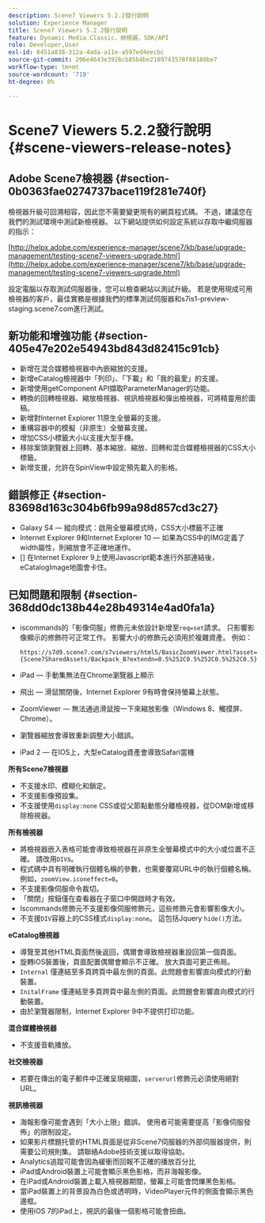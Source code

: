 ```yaml
---
description: Scene7 Viewers 5.2.2發行說明
solution: Experience Manager
title: Scene7 Viewers 5.2.2發行說明
feature: Dynamic Media Classic，檢視器，SDK/API
role: Developer,User
exl-id: 6451a838-312a-4ada-a11e-a597ed4eecbc
source-git-commit: 206e4643e3926cb85b4be2189743578f88180be7
workflow-type: tm+mt
source-wordcount: '719'
ht-degree: 0%

---
```


# Scene7 Viewers 5.2.2發行說明{#scene-viewers-release-notes}

## Adobe Scene7檢視器 {#section-0b0363fae0274737bace119f281e740f}

檢視器升級可回溯相容，因此您不需要變更現有的網頁程式碼。 不過，建議您在我們的測試環境中測試新檢視器。 以下網站提供如何設定系統以存取中繼伺服器的指示：

[http://helpx.adobe.com/experience-manager/scene7/kb/base/upgrade-management/testing-scene7-viewers-upgrade.html](http://helpx.adobe.com/experience-manager/scene7/kb/base/upgrade-management/testing-scene7-viewers-upgrade.html)

設定電腦以存取測試伺服器後，您可以檢查網站以測試升級。 若是使用現成可用檢視器的客戶，最佳實務是根據我們的標準測試伺服器和s7is1-preview-staging.scene7.com進行測試。

## 新功能和增強功能 {#section-405e47e202e54943bd843d82415c91cb}

* 新增在混合媒體檢視器中內嵌縮放的支援。
* 新增eCatalog檢視器中「列印」、「下載」和「我的最愛」的支援。
* 新增使用getComponent API擷取ParameterManager的功能。
* 轉換的回轉檢視器、縮放檢視器、視訊檢視器和彈出檢視器，可將精靈用於圖稿。
* 新增對Internet Explorer 11原生全螢幕的支援。
* 重構容器中的模擬（非原生）全螢幕支援。
* 增加CSS小標籤大小以支援大型手機。
* 移除案頭瀏覽器上回轉、基本縮放、縮放、回轉和混合媒體檢視器的CSS大小標籤。
* 新增支援，允許在SpinView中設定預先載入的影格。

## 錯誤修正 {#section-83698d163c304b6fb99a98d857cd3c27}

* Galaxy S4 — 縱向模式：啟用全螢幕模式時，CSS大小標籤不正確
* Internet Explorer 9和Internet Explorer 10 — 如果為CSS中的IMG定義了width屬性，則縮放會不正確地運作。
* [] 在Internet Explorer 9上使用Javascript範本進行外部連結後，eCatalogImage地圖會卡住。

## 已知問題和限制 {#section-368dd0dc138b44e28b49314e4ad0fa1a}

* iscommands的「影像伺服」修飾元未依設計新增至`req=set`請求。 只影響影像顯示的修飾符可正常工作。 影響大小的修飾元必須用於複雜資產。 例如：

   ```
   https://s7d9.scene7.com/s7viewers/html5/BasicZoomViewer.html?asset= {Scene7SharedAssets/Backpack_B?extendn=0.5%252C0.5%252C0.5%252C0.5}
   ```

* iPad — 手動集無法在Chrome瀏覽器上顯示
* 飛出 — 滑鼠關閉後，Internet Explorer 9有時會保持螢幕上狀態。
* ZoomViewer — 無法通過滑鼠按一下來縮放影像（Windows 8、觸摸屏、Chrome）。
* 瀏覽器縮放會導致重新調整大小錯誤。
* iPad 2 — 在IOS上，大型eCatalog資產會導致Safari當機

**所有Scene7檢視器**

* 不支援水印、模糊化和鎖定。
* 不支援影像預設集。
* 不支援使用`display:none` CSS或從父節點動態分離檢視器，從DOM新增或移除檢視器。

**所有檢視器**

* 將檢視器嵌入表格可能會導致檢視器在非原生全螢幕模式中的大小或位置不正確。 請改用`DIV`s。
* 程式碼中具有明確執行個體名稱的參數，也需要覆寫URL中的執行個體名稱。 例如，`zoomView.iconeffect=0`。
* 不支援影像伺服命令裁切。
* 「關閉」按鈕僅在查看器在子窗口中開啟時才有效。
* Iscommands修飾元不支援影像伺服修飾元，這些修飾元會影響影像大小。
* 不支援`DIV`容器上的CSS樣式`display:none`。 這包括Jquery `hide()`方法。

**eCatalog檢視器**

* 導覽至其他HTML頁面然後返回，偶爾會導致檢視器重設回第一個頁面。
* 旋轉iOS裝置後，頁面配置偶爾會顯示不正確。 放大頁面可更正佈局。
* `Internal` 僅連結至多頁跨頁中最左側的頁面。此問題會影響直向模式的行動裝置。
* `InitalFrame` 僅連結至多頁跨頁中最左側的頁面。此問題會影響直向模式的行動裝置。
* 由於瀏覽器限制，Internet Explorer 9中不提供打印功能。

**混合媒體檢視器**

* 不支援音軌播放。

**社交檢視器**

* 若要在傳出的電子郵件中正確呈現縮圖，`serverurl`修飾元必須使用絕對URL。

**視訊檢視器**

* 海報影像可能會遇到「大小上限」錯誤。 使用者可能需要提高「影像伺服發佈」的限制設定。
* 如果影片標題托管的HTML頁面是從非Scene7伺服器的外部伺服器提供，則需要公司規則集。 請聯絡Adobe技術支援以取得協助。
* Analytics追蹤可能會因為緩衝而回報不正確的播放百分比
* iPad或Android裝置上可能會顯示黑色影格，而非海報影像。
* 在iPad或Android裝置上載入檢視器期間，螢幕上可能會閃爍黑色影格。
* 當iPad裝置上的背景設為白色或透明時，VideoPlayer元件的側面會顯示黑色邊框。
* 使用iOS 7的iPad上，視訊的最後一個影格可能會扭曲。
